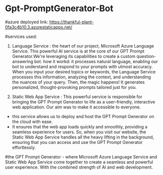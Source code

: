 # Gpt-PromptGenerator-Bot
#azure deployed link: https://thankful-plant-0fa3c4b10.3.azurestaticapps.net/

#services used:
1. Language Service : the heart of our project, Microsoft Azure Language Service. This powerful AI service is at the core of our GPT Prompt Generator.We're leveraging its capabilities to create a custom question-answering bot.
how it workd: it processes natural language, enabling our bot to understand and respond to your prompts with utmost accuracy.
When you input your desired topics or keywords, the Language Service processes this information, analyzing the context, and understanding the nuances of your query. 
Then, the magic happens! It generates personalized, thought-provoking prompts tailored just for you.

2. Static Web App Service : This powerful service is responsible for bringing the GPT Prompt Generator to life as a user-friendly, interactive web application. Our aim was to make it accessible to everyone.
- this service allows us to deploy and host the GPT Prompt Generator on the cloud with ease.
- It ensures that the web app loads quickly and smoothly, providing a seamless experience for users.
 So, when you visit our website, the Static Web App Service handles all the heavy lifting in the background, ensuring that you can access and use the GPT Prompt Generator effortlessly.

#the GPT Prompt Generator - where Microsoft Azure Language Service and Static Web App Service come together to create a seamless and powerful user experience. With the combined strength of AI and web development.
